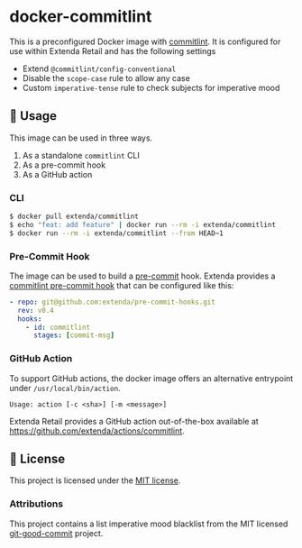 # docker-commitlint

This is a preconfigured Docker image with [commitlint](https://commitlint.js.org).
It is configured for use within Extenda Retail and has the following settings

  * Extend `@commitlint/config-conventional`
  * Disable the `scope-case` rule to allow any case
  * Custom `imperative-tense` rule to check subjects for imperative mood

## :rocket: Usage

This image can be used in three ways.

  1. As a standalone `commitlint` CLI
  1. As a pre-commit hook
  2. As a GitHub action

### CLI

```bash
$ docker pull extenda/commitlint
$ echo "feat: add feature" | docker run --rm -i extenda/commitlint
$ docker run --rm -i extenda/commitlint --from HEAD~1
```

### Pre-Commit Hook

The image can be used to build a [pre-commit](https://pre-commit.com) hook. Extenda provides a [commitlint pre-commit hook](https://github.com/extenda/pre-commit-hooks) that can be configured like this:

```yaml
- repo: git@github.com:extenda/pre-commit-hooks.git
  rev: v0.4
  hooks:
    - id: commitlint
      stages: [commit-msg]
```

### GitHub Action

To support GitHub actions, the docker image offers an alternative entrypoint under `/usr/local/bin/action`.

```
Usage: action [-c <sha>] [-m <message>]
```

Extenda Retail provides a GitHub action out-of-the-box available
 at https://github.com/extenda/actions/commitlint.

## :page_with_curl: License

This project is licensed under the [MIT license](./LICENSE).

### Attributions

This project contains a list imperative mood blacklist from the MIT licensed [git-good-commit](https://github.com/tommarshall/git-good-commit) project.
